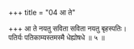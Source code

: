 +++
title = "04 आ ते"

+++
आ ते नयतु सविता सविता नयतु बृहस्पतिः।  
पतिर्यः पतिकाम्यस्तमस्मै धेह्योषधे ॥ ५ ॥